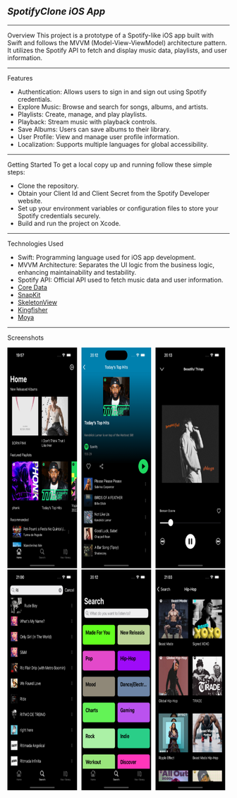 ## *SpotifyClone iOS App*

---
Overview
This project is a prototype of a Spotify-like iOS app built with Swift and follows the MVVM (Model-View-ViewModel) architecture pattern. It utilizes the Spotify API to fetch and display music data, playlists, and user information.

 ---
Features
- Authentication: Allows users to sign in and sign out using Spotify credentials.
- Explore Music: Browse and search for songs, albums, and artists.
- Playlists: Create, manage, and play playlists.
- Playback: Stream music with playback controls.
- Save Albums: Users can save albums to their library.
- User Profile: View and manage user profile information.
- Localization: Supports multiple languages for global accessibility.
---

Getting Started
To get a local copy up and running follow these simple steps:

- Clone the repository.
- Obtain your Client Id and Client Secret from the Spotify Developer website.
- Set up your environment variables or configuration files to store your Spotify credentials securely.
- Build and run the project on Xcode.
---

Technologies Used
- Swift: Programming language used for iOS app development.
- MVVM Architecture: Separates the UI logic from the business logic, enhancing maintainability and testability.
- Spotify API: Official API used to fetch music data and user information.
- [Core Data](https://developer.apple.com/documentation/coredata/)
- [SnapKit](https://github.com/SnapKit/SnapKit)
- [SkeletonView](https://github.com/Juanpe/SkeletonView)
- [Kingfisher](https://github.com/onevcat/Kingfisher)
- [Moya](https://github.com/Moya/Moya)

---
Screenshots

<div style="display: flex; flex-wrap: wrap;">
    <div style="flex: 0 0 calc(33.33% - 10px); margin-right: 10px;">
        <img src="https://github.com/SeikouCode/SpotifyClone/blob/main/Images/Home.png" width="250" height="500" alt="Launch Screen">
    </div>
    <div style="flex: 0 0 calc(33.33% - 10px); margin-right: 10px;">
        <img src="https://github.com/SeikouCode/SpotifyClone/blob/main/Images/Playlist.png" width="250" height="500" alt="Main Screen">
    </div>
    <div style="flex: 0 0 calc(33.33% - 10px);">
        <img src="https://github.com/SeikouCode/SpotifyClone/blob/main/Images/Player.png" width="250" height="500" alt="Details Screen">
    </div> 
</div>
<div style="display: flex; flex-wrap: wrap;">
    <div style="flex: 0 0 calc(33.33% - 10px); margin-right: 10px;">
        <img src="https://github.com/SeikouCode/SpotifyClone/blob/main/Images/Search.png" width="250" height="500" alt="Details Screen">
    </div>
    <div style="flex: 0 0 calc(33.33% - 10px); margin-right: 10px;">
        <img src="https://github.com/SeikouCode/SpotifyClone/blob/main/Images/Categories.png" width="250" height="500" alt="Details Screen">
    </div>
    <div style="flex: 0 0 calc(33.33% - 10px);">
        <img src="https://github.com/SeikouCode/SpotifyClone/blob/main/Images/Playlists.png" width="250" height="500" alt="Details Screen">
    </div>
</div>
